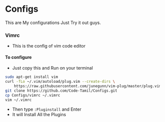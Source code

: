 # Configs
This are My configurations Just Try it out guys.

### Vimrc
- This is the config of vim code editor 
#### To configure
- Just copy this and Run on your terminal
```sh
sudo apt-get install vim
curl -fLo ~/.vim/autoload/plug.vim --create-dirs \
    https://raw.githubusercontent.com/junegunn/vim-plug/master/plug.vim
git clone https://github.com/Code-Tamil/Configs.git
cp Configs/vimrc ~/.vimrc
vim ~/.vimrc
```
- Then type ```:Pluginstall``` and Enter
- It will Install All the Plugins
